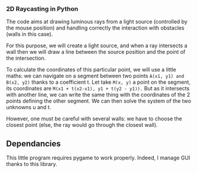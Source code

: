 ### 2D Raycasting in Python
The code aims at drawing luminous rays from a light source (controlled by the mouse position) and handling correctly the interaction
with obstacles (walls in this case).

For this purpose, we will create a light source, and when a ray intersects a wall then we will draw a line between the source position
and the point of the intersection.

To calculate the coordinates of this particular point, we will use a little maths: we can navigate on a segment between two points ```A(x1, y1) and B(x2, y2)``` thanks to a coefficient t. Let take `M(x, y)` a point on the segment, its coordinates are ```M(x1 + t(x2-x1), y1 + t(y2 - y1)).``` But as it intersects with another line, we can write the same thing with the coordinates of the 2 points defining the other segment. We can then solve the system of the two unknowns u and t.

However, one must be careful with several walls: we have to choose the closest point (else, the ray would go through the closest wall).


## Dependancies
This little program requires pygame to work properly. Indeed, I manage GUI thanks to this library.
